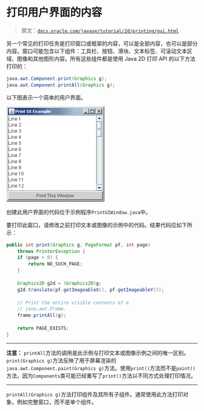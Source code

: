 # 打印用户界面的内容

> 原文：[`docs.oracle.com/javase/tutorial/2d/printing/gui.html`](https://docs.oracle.com/javase/tutorial/2d/printing/gui.html)

另一个常见的打印任务是打印窗口或框架的内容，可以是全部内容，也可以是部分内容。窗口可能包含以下组件：工具栏、按钮、滑块、文本标签、可滚动文本区域、图像和其他图形内容。所有这些组件都是使用 Java 2D 打印 API 的以下方法打印的：

```java
java.awt.Component.print(Graphics g);
java.awt.Component.printAll(Graphics g);

```

以下图表示一个简单的用户界面。

![在窗口中打印 12 行](img/15ee995a702d3a2d540080fc298267b8.png)

创建此用户界面的代码位于示例程序`PrintUIWindow.java`中。

要打印此窗口，请修改之前打印文本或图像的示例中的代码。结果代码应如下所示：

```java
public int print(Graphics g, PageFormat pf, int page)
    throws PrinterException {
    if (page > 0) {
        return NO_SUCH_PAGE;
    }

    Graphics2D g2d = (Graphics2D)g;
    g2d.translate(pf.getImageableX(), pf.getImageableY());

    // Print the entire visible contents of a
    // java.awt.Frame.
    frame.printAll(g);

    return PAGE_EXISTS;
}

```

* * *

**注意：** `printAll`方法的调用是此示例与打印文本或图像示例之间的唯一区别。`print(Graphics g)`方法反映了用于屏幕渲染的`java.awt.Component.paint(Graphics g)`方法。使用`print()`方法而不是`paint()`方法，因为`Components`类可能已经重写了`print()`方法以不同方式处理打印情况。

* * *

`printAll(Graphics g)`方法打印组件及其所有子组件。通常使用此方法打印对象，例如完整窗口，而不是单个组件。

